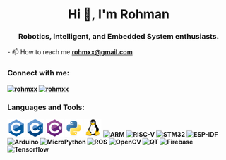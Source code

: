 <h1 align="center">Hi 👋, I'm Rohman</h1>
<h3 align="center">Robotics, Intelligent, and Embedded System enthusiasts.</h3>
- 📫 How to reach me 
<a href="mailto:rohmxx@gmail.com.com"> <strong> rohmxx@gmail.com <strong> </a>
<h3 align="left">Connect with me:</h3>
<p align="left">
   <a href="https://linkedin.com/in/rohmxx" target="blank"><img align="center" src="https://raw.githubusercontent.com/rahuldkjain/github-profile-readme-generator/master/src/images/icons/Social/linked-in-alt.svg" alt="rohmxx" height="30" width="40" /></a>
   <a href="https://instagram.com/rohmanizm" target="blank"><img align="center" src="https://raw.githubusercontent.com/rahuldkjain/github-profile-readme-generator/master/src/images/icons/Social/instagram.svg" alt="rohmxx" height="30" width="40" /></a>
</p>
<h3 align="left">Languages and Tools:</h3>
<img src="https://raw.githubusercontent.com/devicons/devicon/master/icons/c/c-original.svg" alt="C" width="40" height="40"/> </a>
<img src="https://raw.githubusercontent.com/devicons/devicon/master/icons/cplusplus/cplusplus-original.svg" alt="C++" width="40" height="40"/> </a> 
<img src="https://raw.githubusercontent.com/devicons/devicon/master/icons/csharp/csharp-original.svg" alt="C#" width="40" height="40"/> </a> 
<img src="https://raw.githubusercontent.com/devicons/devicon/master/icons/python/python-original.svg" alt="Python" width="40" height="40"/> </a> 
<img src="https://raw.githubusercontent.com/devicons/devicon/master/icons/linux/linux-original.svg" alt="Linux" width="40" height="40"/> </a> 
<img src="https://encrypted-tbn0.gstatic.com/images?q=tbn:ANd9GcTDE1fj9T4URvQ0S_pbzIiVZPIncehycM70zw&s" alt="ARM" width="40" height="40"/> </a> 
<img src="https://avatars.githubusercontent.com/u/10872782?s=200&v=4" alt="RISC-V" width="40" height="40"/> </a>
<img src="https://wiki.st.com/stm32mcu/nsfr_img_auth.php/4/4e/STM32.png" alt="STM32" width="40" height="40"/> </a> 
<img src="https://static-00.iconduck.com/assets.00/espressif-icon-2048x2048-z4owwfhw.png" alt="ESP-IDF" width="40" height="40"/> </a> 
<img src="https://cdn.worldvectorlogo.com/logos/arduino-1.svg" alt="Arduino" width="40" height="40"/> </a> 
<img src="https://upload.wikimedia.org/wikipedia/commons/a/a5/MicroPython_new_logo.jpg" alt="MicroPython" width="40" height="40"/> </a> 
<img src="https://logodix.com/logo/1656118.jpg" alt="ROS" height="40"/> </a> 
<img src="https://www.vectorlogo.zone/logos/opencv/opencv-icon.svg" alt="OpenCV" width="40" height="40"/> </a> 
<img src="https://upload.wikimedia.org/wikipedia/commons/0/0b/Qt_logo_2016.svg" alt="QT" width="40" height="40"/> 
<img src="https://www.vectorlogo.zone/logos/firebase/firebase-icon.svg" alt="Firebase" width="40" height="40"/> </a>
<img src="https://www.vectorlogo.zone/logos/tensorflow/tensorflow-icon.svg" alt="Tensorflow" width="40" height="40"/> </a> 
</p>
